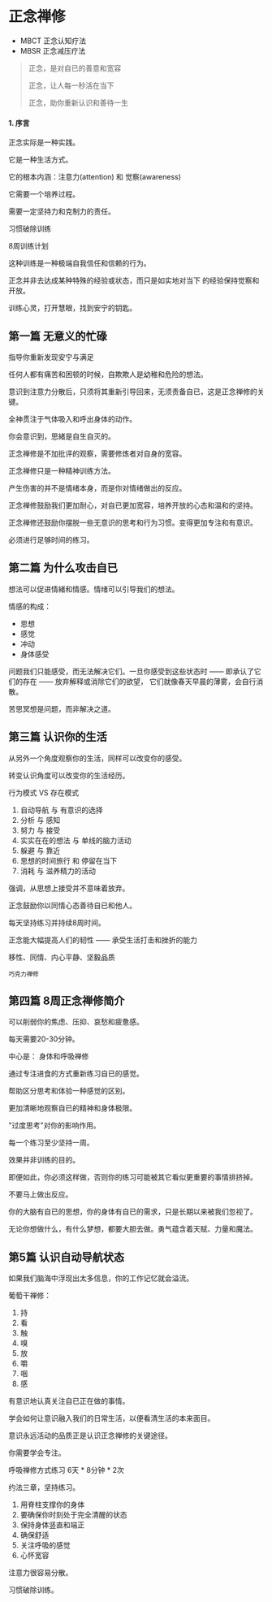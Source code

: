 # 正念禅修

- MBCT 正念认知疗法
- MBSR 正念减压疗法

> 正念，是对自已的善意和宽容
>
> 正念，让人每一秒活在当下
>
> 正念，助你重新认识和善待一生

#### 1. 序言

正念实际是一种实践。

它是一种生活方式。

它的根本内涵：注意力(attention) 和 觉察(awareness)

它需要一个培养过程。

需要一定坚持力和克制力的责任。

习惯破除训练

8周训练计划

这种训练是一种极端自我信任和信赖的行为。

正念并非去达成某种特殊的经验或状态，而只是如实地对当下
的经验保持觉察和开放。

训练心灵，打开慧眼，找到安宁的钥匙。


## 第一篇 无意义的忙碌

指导你重新发现安宁与满足

任何人都有痛苦和困顿的时候，自欺欺人是幼稚和危险的想法。

意识到注意力分散后，只须将其重新引导回来，无须责备自已，这是正念禅修的关键。

全神贯注于气体吸入和呼出身体的动作。

你会意识到，思緒是自生自灭的。

正念禅修是不加批评的观察，需要修炼者对自身的宽容。

正念禅修只是一种精神训练方法。

产生伤害的并不是情绪本身，而是你对情绪做出的反应。

正念禅修鼓励我们更加耐心，对自已更加宽容，培养开放的心态和温和的坚持。

正念禅修还鼓励你摆脱一些无意识的思考和行为习惯。变得更加专注和有意识。

必须进行足够时间的练习。


## 第二篇 为什么攻击自已

想法可以促进情緒和情感。情绪可以引导我们的想法。

情感的构成：

- 思想
- 感觉
- 冲动
- 身体感受

问题我们只能感受，而无法解决它们。一旦你感受到这些状态时 —— 即承认了它们的存在 —— 放弃解释或消除它们的欲望，
它们就像春天早晨的薄雾，会自行消散。

苦思冥想是问题，而非解决之道。


## 第三篇 认识你的生活

从另外一个角度观察你的生活，同样可以改变你的感受。

转变认识角度可以改变你的生活经历。

行为模式 VS 存在模式

1. 自动导航 与 有意识的选择
2. 分析 与 感知
3. 努力 与 接受
4. 实实在在的想法 与 单线的脑力活动
5. 躲避 与 靠近
6. 思想的时间旅行 和 停留在当下
7. 消耗 与 滋养精力的活动

强调，从思想上接受并不意味着放弃。

正念鼓励你以同情心态善待自已和他人。

每天坚持练习并持续8周时间。

正念能大幅提高人们的韧性 —— 承受生活打击和挫折的能力

移性、同情、内心平静、坚毅品质

`巧克力禅修`

## 第四篇 8周正念禅修简介

可以削弱你的焦虑、压抑、哀愁和疲惫感。

每天需要20-30分钟。

中心是： 身体和呼吸禅修

通过专注进食的方式重新练习自已的感觉。

帮助区分思考和体验一种感觉的区别。

更加清晰地观察自已的精神和身体极限。

"过度思考"对你的影响作用。

每一个练习至少坚持一周。

效果并非训练的目的。

即便如此，你必须这样做，否则你的练习可能被其它看似更重要的事情排挤掉。

不要马上做出反应。

你的大脑有自已的思想，你的身体有自已的需求，只是长期以来被我们忽视了。

无论你想做什么，有什么梦想，都要大胆去做。勇气蕴含着天赋、力量和魔法。


## 第5篇 认识自动导航状态

如果我们脑海中浮现出太多信息，你的工作记忆就会溢流。

葡萄干禅修：
1. 持
2. 看
3. 触
4. 嗅
5. 放
6. 嚼
7. 咽
8. 感

有意识地认真关注自已正在做的事情。

学会如何让意识融入我们的日常生活，以便看清生活的本来面目。

意识永远活动的品质正是认识正念禅修的关键途径。

你需要学会专注。

呼吸禅修方式练习 6天 * 8分钟 * 2次

约法三章，坚持练习。

1. 用脊柱支撑你的身体
2. 要确保你时刻处于完全清醒的状态
3. 保持身体竖直和端正
4. 确保舒适
5. 关注呼吸的感觉
6. 心怀宽容

注意力很容易分散。

习惯破除训练。
